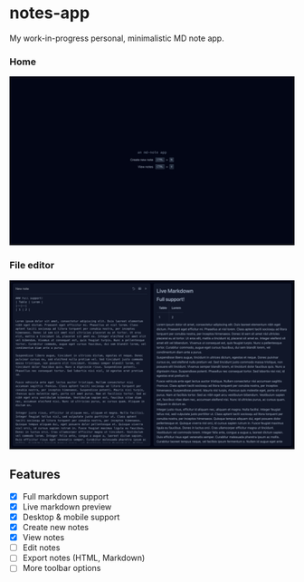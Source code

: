 # notes-app
My work-in-progress personal, minimalistic MD note app.

### Home
![Home image](https://github.com/aggeB8/notes-app/blob/main/img/home.png)
### File editor
![Editor image](https://github.com/aggeB8/notes-app/blob/main/img/editing.png)

## Features
- [x] Full markdown support
- [x] Live markdown preview
- [x] Desktop & mobile support
- [x] Create new notes
- [x] View notes
- [ ] Edit notes
- [ ] Export notes (HTML, Markdown)
- [ ] More toolbar options
